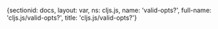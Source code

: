 {sectionid: docs, layout: var, ns: cljs.js, name: 'valid-opts?', full-name: 'cljs.js/valid-opts?',
  title: 'cljs.js/valid-opts?'}
